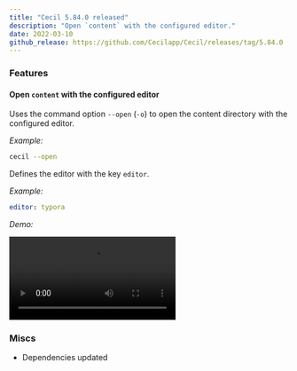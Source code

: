 ```yaml
---
title: "Cecil 5.84.0 released"
description: "Open `content` with the configured editor."
date: 2022-03-10
github_release: https://github.com/Cecilapp/Cecil/releases/tag/5.84.0
---
```


### Features

#### Open `content` with the configured editor

Uses the command option `--open` (`-o`) to open the content directory with the configured editor.

_Example:_  
```bash
cecil --open
```

Defines the editor with the key `editor`.

_Example:_  
```yaml
editor: typora
```

_Demo:_

<video autoplay loop>
  <source src="/news/cecil-open.webm" type="video/webm">
  <source src="/news/cecil-open.mp4" type="video/mp4">
    Sorry, your browser doesn't support embedded videos.
</video>

### Miscs

- Dependencies updated


